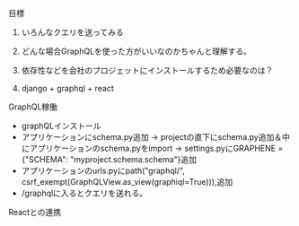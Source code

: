 目標
1. いろんなクエリを送ってみる
2. どんな場合GraphQLを使った方がいいなのかちゃんと理解する。
3. 依存性などを会社のプロジェットにインストールするため必要なのは？


1. django + graphql + react

GraphQL稼働
 * graphQLインストール
 * アプリケーションにschema.py追加 → projectの直下にschema.py追加＆中にアプリケーションのschema.pyをimport → settings.pyにGRAPHENE = {"SCHEMA": "myproject.schema.schema"}追加
 * アプリケーションのurls.pyにpath("graphql/", csrf_exempt(GraphQLView.as_view(graphiql=True))),追加
 * /graphqlに入るとクエリを送れる。

Reactとの連携



